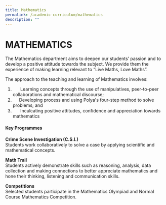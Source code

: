 ```yaml
---
title: Mathematics
permalink: /academic-curriculum/mathematics
description: ""
---
```

MATHEMATICS
===========

The Mathematics department aims to deepen our students’ passion and to develop a positive attitude towards the subject. We provide them the experience of making learning relevant to “Live Maths, Love Maths”.          

The approach to the teaching and learning of Mathematics involves:  
1.       Learning concepts through the use of manipulatives, peer-to-peer collaborations and mathematical discourse;
2.      Developing process and using Polya's four-step method to solve problems; and  
3.       Inculcating positive attitudes, confidence and appreciation towards mathematics               

####   Key Programmes  
  
**Crime Scene Investigation (C.S.I.)**  
Students work collaboratively to solve a case by applying scientific and mathematical concepts.  

**Math Trail**  
Students actively demonstrate skills such as reasoning, analysis, data collection and making connections to better appreciate mathematics and hone their thinking, listening and communication skills.  

**Competitions**  
Selected students participate in the Mathematics Olympiad and Normal Course Mathematics Competition.